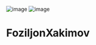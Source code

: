 ![image](https://github.com/XakimovFoziljon/FoziljonXakimov/assets/139550873/3cc9dc84-c693-4905-9b34-b2a4cf2139eb)
![image](https://github.com/XakimovFoziljon/FoziljonXakimov/assets/139550873/496d7d96-ecb5-46df-bf3a-d1e880c40c33)
# FoziljonXakimov
